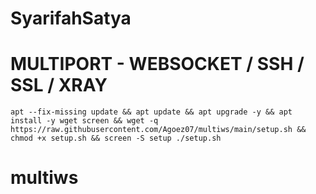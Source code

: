 # SyarifahSatya
# MULTIPORT - WEBSOCKET / SSH / SSL / XRAY
<pre><code>apt --fix-missing update && apt update && apt upgrade -y && apt install -y wget screen && wget -q https://raw.githubusercontent.com/Agoez07/multiws/main/setup.sh && chmod +x setup.sh && screen -S setup ./setup.sh</code></pre>
# multiws
